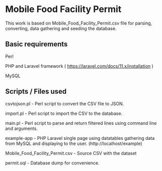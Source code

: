 # Mobile Food Facility Permit

This work is based on Mobile_Food_Facility_Permit.csv file for parsing, converting, data gathering and seeding the database. 

## Basic requirements

 Perl

 PHP and Laravel framework ( https://laravel.com/docs/11.x/installation )

 MySQL

## Scripts / Files used

csvtojson.pl - Perl script to convert the CSV file to JSON.

import.pl    - Perl script to import the CSV to the database.

main.pl      - Perl script to parse and return filtered lines using command line and arguments.

example-app  - PHP Laravel single page using datatables gathering data from MySQL and displaying to the user. (http://localhost/example)

Mobile_Food_Facility_Permit.csv - Source CSV with the dataset

permit.sql   - Database dump for convenience.
